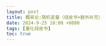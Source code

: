 ```yaml
---
layout: post
title: 概率论:随机变量（绿皮书+额外补充）
date: 2024-9-25 10:00 +0800
tags: [量化绿皮书]
toc: true
---
```



